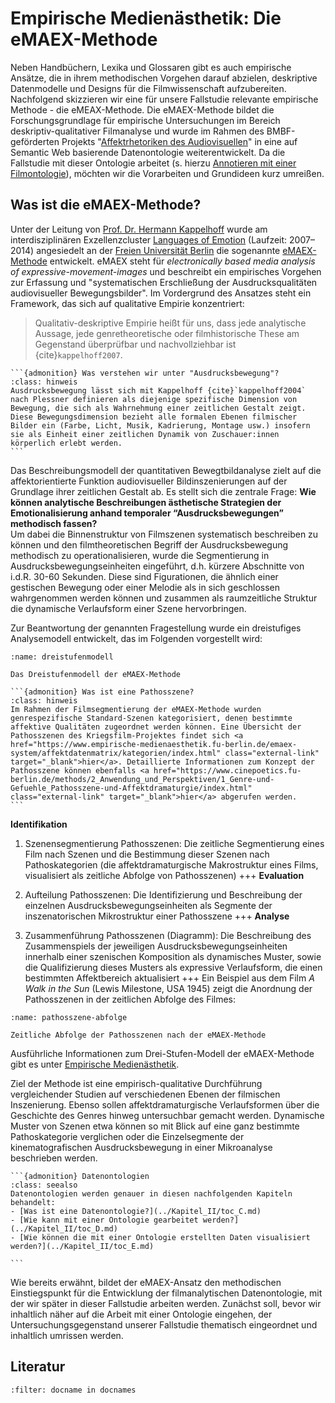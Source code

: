 # Empirische Medienästhetik: Die eMAEX-Methode

Neben Handbüchern, Lexika und Glossaren gibt es auch empirische Ansätze, die in ihrem methodischen Vorgehen darauf abzielen, deskriptive Datenmodelle und Designs für die Filmwissenschaft aufzubereiten. Nachfolgend skizzieren wir eine für unsere Fallstudie relevante empirische Methode - die eMEAX-Methode. Die eMAEX-Methode bildet die Forschungsgrundlage für empirische Untersuchungen im Bereich deskriptiv-qualitativer Filmanalyse und wurde im Rahmen des BMBF-geförderten Projekts "<a href="https://www.ada.cinepoetics.fu-berlin.de/" class="external-link" target="_blank">Affektrhetoriken des Audiovisuellen</a>" in eine auf Semantic Web basierende Datenontologie weiterentwickelt. Da die Fallstudie mit dieser Ontologie arbeitet (s. hierzu [Annotieren mit einer Filmontologie](../Kapitel_II/toc_D.md)), möchten wir die Vorarbeiten und Grundideen kurz umreißen.

## Was ist die eMAEX-Methode?

Unter der Leitung von <a href="https://www.cinepoetics.fu-berlin.de/about/sprecher/kappelhoff/index.html" class="external-link" target="_blank">Prof. Dr. Hermann Kappelhoff</a> wurde am interdisziplinären Exzellenzcluster <a href="http://www.loe.fu-berlin.de/" class="external-link" target="_blank">Languages of Emotion</a> (Laufzeit: 2007–2014) angesiedelt an der <a href="https://www.fu-berlin.de/" class="external-link" target="_blank">Freien Universität Berlin</a> die sogenannte <a href="https://www.empirische-medienaesthetik.fu-berlin.de/" class="external-link" target="_blank">eMAEX-Methode</a> entwickelt. eMAEX steht für *electronically based media analysis of expressive-movement-images* und beschreibt ein empirisches Vorgehen zur Erfassung und "systematischen Erschließung der Ausdrucksqualitäten audiovisueller Bewegungsbilder". Im Vordergrund des Ansatzes steht ein Framework, das sich auf qualitative Empirie konzentriert:

>Qualitativ-deskriptive Empirie heißt für uns, dass jede analytische Aussage, jede genretheoretische oder filmhistorische These am Gegenstand überprüfbar und nachvollziehbar ist {cite}`kappelhoff2007`.

````{margin}
```{admonition} Was verstehen wir unter "Ausdrucksbewegung"?
:class: hinweis
Ausdrucksbewegung lässt sich mit Kappelhoff {cite}`kappelhoff2004` nach Plessner definieren als diejenige spezifische Dimension von Bewegung, die sich als Wahrnehmung einer zeitlichen Gestalt zeigt. Diese Bewegungsdimension bezieht alle formalen Ebenen filmischer Bilder ein (Farbe, Licht, Musik, Kadrierung, Montage usw.) insofern sie als Einheit einer zeitlichen Dynamik von Zuschauer:innen körperlich erlebt werden.
```
````
Das Beschreibungsmodell der quantitativen Bewegtbildanalyse zielt auf die affektorientierte Funktion audiovisueller Bildinszenierungen auf der Grundlage ihrer zeitlichen Gestalt ab. Es stellt sich die zentrale Frage: **Wie können analytische Beschreibungen ästhetische Strategien der Emotionalisierung anhand temporaler “Ausdrucksbewegungen” methodisch fassen?** <br>
Um dabei die Binnenstruktur von Filmszenen systematisch beschreiben zu können und den filmtheoretischen Begriff der Ausdrucksbewegung methodisch zu operationalisieren, wurde die Segmentierung in Ausdrucksbewegungseinheiten eingeführt, d.h. kürzere Abschnitte von i.d.R. 30-60 Sekunden. Diese sind Figurationen, die ähnlich einer gestischen Bewegung oder einer Melodie als in sich geschlossen wahrgenommen werden können und zusammen als raumzeitliche Struktur die dynamische Verlaufsform einer Szene hervorbringen.

Zur Beantwortung der genannten Fragestellung wurde ein dreistufiges Analysemodell entwickelt, das im Folgenden vorgestellt wird:

```{figure} ../assets/eMAEX-Dreistufenmodell.png
:name: dreistufenmodell

Das Dreistufenmodell der eMAEX-Methode
```

````{margin}
```{admonition} Was ist eine Pathosszene?
:class: hinweis
Im Rahmen der Filmsegmentierung der eMAEX-Methode wurden genrespezifische Standard-Szenen kategorisiert, denen bestimmte affektive Qualitäten zugeordnet werden können. Eine Übersicht der Pathosszenen des Kriegsfilm-Projektes findet sich <a href="https://www.empirische-medienaesthetik.fu-berlin.de/emaex-system/affektdatenmatrix/kategorien/index.html" class="external-link" target="_blank">hier</a>. Detaillierte Informationen zum Konzept der Pathosszene können ebenfalls <a href="https://www.cinepoetics.fu-berlin.de/methods/2_Anwendung_und_Perspektiven/1_Genre-und-Gefuehle_Pathosszene-und-Affektdramaturgie/index.html" class="external-link" target="_blank">hier</a> abgerufen werden. 
```
````
 
**Identifikation**
 1. Szenensegmentierung Pathosszenen: Die zeitliche Segmentierung eines Film nach Szenen und die Bestimmung dieser Szenen nach Pathoskategorien (die affektdramaturgische Makrostruktur eines Films, visualisiert als zeitliche Abfolge von Pathosszenen) 
+++
**Evaluation**

 2. Aufteilung Pathosszenen: Die Identifizierung und Beschreibung der einzelnen Ausdrucksbewegungseinheiten als Segmente der inszenatorischen Mikrostruktur einer Pathosszene
+++
**Analyse**

 3. Zusammenführung Pathosszenen (Diagramm): Die Beschreibung des Zusammenspiels der jeweiligen Ausdrucksbewegungseinheiten innerhalb einer szenischen Komposition als dynamisches Muster, sowie die Qualifizierung dieses Musters als expressive Verlaufsform, die einen bestimmten Affektbereich aktualisiert
+++
Ein Beispiel aus dem Film *A Walk in the Sun* (Lewis Milestone, USA 1945) zeigt die Anordnung der Pathosszenen in der zeitlichen Abfolge des Filmes:

```{figure} ../assets/eMAEX-Pathosszene-Abfolge.png
:name: pathosszene-abfolge

Zeitliche Abfolge der Pathosszenen nach der eMAEX-Methode
```

Ausführliche Informationen zum Drei-Stufen-Modell der eMAEX-Methode gibt es unter <a href="https://www.empirische-medienaesthetik.fu-berlin.de/emaex-system/emaex_kurzversion/entwicklung_emaex/03_drei_ebenen_modell/index.html" class="external-link" target="_blank">Empirische Medienästhetik</a>.

Ziel der Methode ist eine empirisch-qualitative Durchführung vergleichender Studien auf verschiedenen Ebenen der filmischen Inszenierung. Ebenso sollen affektdramaturgische Verlaufsformen über die Geschichte des Genres hinweg untersuchbar gemacht werden. Dynamische Muster von Szenen etwa können so mit Blick auf eine ganz bestimmte Pathoskategorie verglichen oder die Einzelsegmente der kinematografischen Ausdrucksbewegung in einer Mikroanalyse beschrieben werden.


````{margin}
```{admonition} Datenontologien
:class: seealso
Datenontologien werden genauer in diesen nachfolgenden Kapiteln behandelt:
- [Was ist eine Datenontologie?](../Kapitel_II/toc_C.md)
- [Wie kann mit einer Ontologie gearbeitet werden?](../Kapitel_II/toc_D.md)
- [Wie können die mit einer Ontologie erstellten Daten visualisiert werden?](../Kapitel_II/toc_E.md)

```
````

Wie bereits erwähnt, bildet der eMAEX-Ansatz den methodischen Einstiegspunkt für die Entwicklung der filmanalytischen Datenontologie, mit der wir später in dieser Fallstudie arbeiten werden. Zunächst soll, bevor wir inhaltlich näher auf die Arbeit mit einer Ontologie eingehen, der Untersuchungsgegenstand unserer Fallstudie thematisch eingeordnet und inhaltlich umrissen werden.

## Literatur
```{bibliography}
:filter: docname in docnames
```